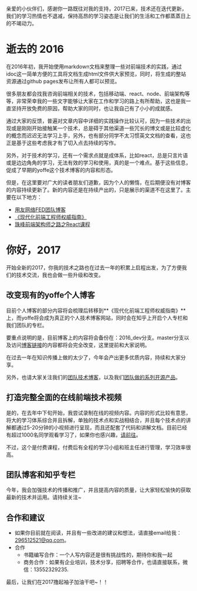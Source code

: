 
亲爱的小伙伴们，感谢你一路既往对我的支持，2017已来，技术还在迭代更新，我们的学习热情也不退减，保持高昂的学习姿态是让我们的生活和工作都蒸蒸日上的不竭动力。

# 逝去的 2016

在2016年初，我开始使用markdown文档来整理一些对前端技术的实践，通过idoc这一简单方便的工具将文档生成html文件供大家预览，同时，将生成的整站资源通过github pages发布让所有人都可以预览。

很多朋友都会找我咨询前端相关的技术，包括移动端、react、node、前端架构等等，非常荣幸我的一些文字能够让大家在工作和学习的路上有所帮助，这也是我一直坚持开放免费的原因，帮助大家的同时，也让我自己有了小小的成就感。

通过大家的反馈，普遍对文章内容中详细的实践操作比较认可，因为一些技术的出现或是刚刚开始接触某一个技术，总是碍于其他渠道一些冗长的博文或是比较虚化的概念而迟迟无法学习上手，另外，也有部分同学不太习惯英文文档的查看，这也正是基于这些考虑我才有了切入点去持续的写作。

另外，对于技术的学习，还有一个需求点就是成体系，比如react，总是只言片语或是边边角角的学习，无法有效的学习和使用，真的是一个难点。基于这些信息，促成了早期的yoffe这个技术博客的内容和形态。

但是，在这里要对广大的读者朋友们道歉，因为个人的懒惰，在后期便没有对博客的内容持续更新了。新的内容还是在持续产出的，只是展示的渠道不在这里了。主要在以下地方：

- [用友网络FED团队博客](https://github.com/iuap-design/blog/issues)
- [《现代化前端工程师权威指南》](https://guoyongfeng.github.io/book/)
- [珠峰前端架构师之路之React课程](http://www.zhufengpeixun.cn/react/index.html)

# 你好，2017

开始全新的2017，你我的技术之路也在过去一年的积累上启程出发，为了方便我们的技术交流，我也会做一些升级和改变。

## 改变现有的yoffe个人博客

目前个人博客的部分内容将会梳理后转移到**《现代化前端工程师权威指南》**上，而yoffe将会成为真正的个人技术博客网站，同时会在知乎上开启个人专栏和我们团队的专栏。

要重点说明的是，目前博客上的内容将会备份在：2016_dev分支。master分支以及访问[博客链接](http://guoyongfeng.github.io/idoc/index.html)的内容都将会完全改变，这里提前和大家说明。

在过去一年在知识传播上做的太少了，今年会产出更多优质内容，持续和大家分享。

另外，也请大家关注我们的[团队技术博客](https://github.com/iuap-design/blog/issues)，以及我们[团队做的系列开源产品](https://github.com/iuap-design)。

## 打造完整全面的在线前端技术视频

是的，在去年中下旬开始，我尝试录制在线的视频内容。内容的形式比较有意思，将大的学习体系综合并且拆解，单独的技术点和实战相结合，并且每个技术点的讲解都通过5-20分钟的小视频进行呈现，而且还配套了代码和讲解文档。目前已经有超过1000名同学观看学习了，如果你也感兴趣，[请前往](http://www.zhufengpeixun.cn/react/index.html)。

不过，这个是付费课程，付费后有全程的学习小组和班主任进行管理，学习效率很高。

## 团队博客和知乎专栏

今年，我会加强技术的传播和推广，并且提高内容的质量，让大家轻松愉快的获取最新的技术并运用。请持续关注~

## 合作和建议

- 如果你目前就在阅读，并且有一些改进的建议和想法，请直接email给我：296512521@qq.com。
- 合作
  - 书籍编写合作：一个人写内容还是很有挑战性的，期待你和我一起
  - 商务合作：如果有企业培训，技术分享，招聘等合作，也请直接联系，微信：13552329235.

最后，让我们在2017撸起袖子加油干吧~！！

